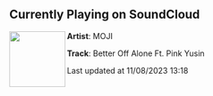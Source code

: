 ## Currently Playing on SoundCloud

[<img align="left" width="100" src="https://i1.sndcdn.com/artworks-INqTP3KbwM5sDHXY-W5E2pA-t500x500.jpg">](https://soundcloud.com/mojimusicxx/better-off-alone-ft-pink-yusinradio-edit)

**Artist**: MOJI 

**Track**: Better Off Alone Ft. Pink Yusin

Last updated at 11/08/2023 13:18
